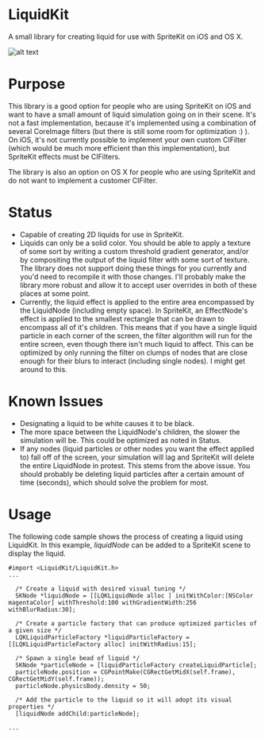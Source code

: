 LiquidKit
=========

A small library for creating liquid for use with SpriteKit on iOS and OS X.

![alt text](https://raw.githubusercontent.com/kevinhartman/LiquidKit/master/screenshot.png)

Purpose
=======
This library is a good option for people who are using SpriteKit on iOS and want to have a small amount of liquid simulation going on in their scene. It's not a fast implementation, because it's implemented using a combination of several CoreImage filters (but there is still some room for optimization :) ). On iOS, it's not currently possible to implement your own custom CIFilter (which would be much more efficient than this implementation), but SpriteKit effects must be CIFilters.

The library is also an option on OS X for people who are using SpriteKit and do not want to implement a customer CIFilter.

Status
======
* Capable of creating 2D liquids for use in SpriteKit.
* Liquids can only be a solid color. You should be able to apply a texture of some sort by writing a custom threshold gradient generator, and/or by compositing the output of the liquid filter with some sort of texture. The library does not support doing these things for you currently and you'd need to recompile it with those changes. I'll probably make the library more robust and allow it to accept user overrides in both of these places at some point.
* Currently, the liquid effect is applied to the entire area encompassed by the LiquidNode (including empty space). In SpriteKit, an EffectNode's effect is applied to the smallest rectangle that can be drawn to encompass all of it's children. This means that if you have a single liquid particle in each corner of the screen, the filter algorithm will run for the entire screen, even though there isn't much liquid to affect. This can be optimized by only running the filter on clumps of nodes that are close enough for their blurs to interact (including single nodes). I might get around to this.

Known Issues
============
* Designating a liquid to be white causes it to be black.
* The more space between the LiquidNode's children, the slower the simulation will be. This could be optimized as noted in Status.
* If any nodes (liquid particles or other nodes you want the effect applied to) fall off of the screen, your simulation will lag and SpriteKit will delete the entire LiquidNode in protest. This stems from the above issue. You should probably be deleting liquid particles after a certain amount of time (seconds), which should solve the problem for most.

Usage
=====
The following code sample shows the process of creating a liquid using LiquidKit. In this example, <i>liquidNode</i> can be added to a SpriteKit scene to display the liquid.


`````smalltalk
#import <LiquidKit/LiquidKit.h>
...

  /* Create a liquid with desired visual tuning */
  SKNode *liquidNode = [[LQKLiquidNode alloc ] initWithColor:[NSColor magentaColor] withThreshold:100 withGradientWidth:256 withBlurRadius:30];
  
  /* Create a particle factory that can produce optimized particles of a given size */
  LQKLiquidParticleFactory *liquidParticleFactory = [[LQKLiquidParticleFactory alloc] initWithRadius:15];
  
  /* Spawn a single bead of liquid */
  SKNode *particleNode = [liquidParticleFactory createLiquidParticle];
  particleNode.position = CGPointMake(CGRectGetMidX(self.frame), CGRectGetMidY(self.frame));
  particleNode.physicsBody.density = 50;
  
  /* Add the particle to the liquid so it will adopt its visual properties */
  [liquidNode addChild:particleNode];

...

`````

